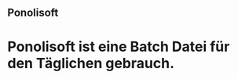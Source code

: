<html>
<h2>Ponolisoft</h2>
<h1>Ponolisoft ist eine Batch Datei für den Täglichen gebrauch.</h1>
</html>

